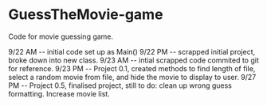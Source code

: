 # GuessTheMovie-game
Code for movie guessing game.

9/22 AM -- initial code set up as Main()
9/22 PM -- scrapped initial project, broke down into new class.
9/23 AM -- intial scrapped code commited to git for reference.
9/23 PM -- Project 0.1, created methods to find length of file, select a random movie from file, and hide the movie to display to user.
9/27 PM -- Project 0.5, finalised project, still to do: clean up wrong guess formatting. Increase movie list. 
